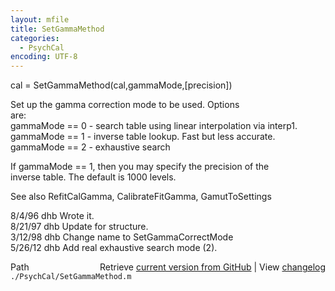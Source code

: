 ```yaml
---
layout: mfile
title: SetGammaMethod
categories:
  - PsychCal
encoding: UTF-8
---
```


cal = SetGammaMethod(cal,gammaMode,[precision])  

Set up the gamma correction mode to be used.  Options  
are:  
  gammaMode == 0 - search table using linear interpolation via interp1.  
  gammaMode == 1 - inverse table lookup.  Fast but less accurate.  
  gammaMode == 2 - exhaustive search  

If gammaMode == 1, then you may specify the precision of the  
inverse table.  The default is 1000 levels.  

See also RefitCalGamma, CalibrateFitGamma, GamutToSettings  

8/4/96  dhb  Wrote it.  
8/21/97 dhb  Update for structure.  
3/12/98 dhb  Change name to SetGammaCorrectMode  
5/26/12 dhb  Add real exhaustive search mode (2).  


<div class="code_header" style="text-align:right;">
  <span style="float:left;">Path&nbsp;&nbsp;</span> <span class="counter">Retrieve <a href=
  "https://raw.github.com/Psychtoolbox-3/Psychtoolbox-3/beta/./PsychCal/SetGammaMethod.m">current version from GitHub</a> | View <a href=
  "https://github.com/Psychtoolbox-3/Psychtoolbox-3/commits/beta/./PsychCal/SetGammaMethod.m">changelog</a></span>
</div>
<div class="code">
  <code>./PsychCal/SetGammaMethod.m</code>
</div>

